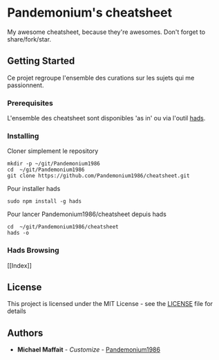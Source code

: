 # Pandemonium's cheatsheet

My awesome cheatsheet, because they're awesomes. Don't forget to share/fork/star.

## Getting Started

Ce projet regroupe l'ensemble des curations sur les sujets qui me passionnent.

### Prerequisites

L'ensemble des cheatsheet sont disponibles 'as in' ou via l'outil [hads](https://github.com/sinedied/hads).

### Installing
Cloner simplement le repository
```
mkdir -p ~/git/Pandemonium1986
cd  ~/git/Pandemonium1986
git clone https://github.com/Pandemonium1986/cheatsheet.git
```

Pour installer hads
```
sudo npm install -g hads
```

Pour lancer Pandemonium1986/cheatsheet depuis hads
```
cd  ~/git/Pandemonium1986/cheatsheet
hads -o
```

### Hads Browsing

\[[Index]]

## License

This project is licensed under the MIT License - see the [LICENSE](./LICENSE) file for details

## Authors

-   **Michael Maffait** - _Customize_ - [Pandemonium1986](https://github.com/Pandemonium1986)
